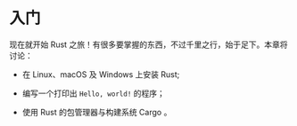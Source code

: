 # 入门

现在就开始 Rust 之旅！有很多要掌握的东西，不过千里之行，始于足下。本章将讨论：

- 在 Linux、macOS 及 Windows 上安装 Rust;

- 编写一个打印出 `Hello, world!` 的程序；

- 使用 Rust 的包管理器与构建系统 Cargo 。
